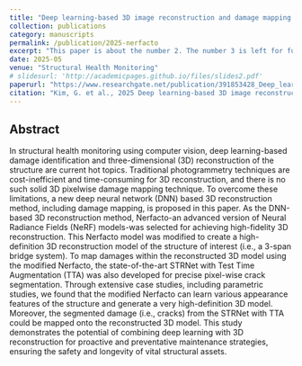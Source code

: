 ```yaml
---
title: "Deep learning-based 3D image reconstruction and damage mapping using neural radiance fields (Nerfacto)"
collection: publications
category: manuscripts
permalink: /publication/2025-nerfacto
excerpt: "This paper is about the number 2. The number 3 is left for future work."
date: 2025-05
venue: "Structural Health Monitoring"
# slidesurl: 'http://academicpages.github.io/files/slides2.pdf'
paperurl: "https://www.researchgate.net/publication/391853428_Deep_learning-based_3D_image_reconstruction_and_damage_mapping_using_neural_radiance_fields_Nerfacto"
citation: "Kim, G. et al., 2025 Deep learning-based 3D image reconstruction and damage mapping using neural radiance fields (Nerfacto)."
---
```


## Abstract

In structural health monitoring using computer vision, deep learning-based damage identification and three-dimensional (3D) reconstruction of the structure are current hot topics. Traditional photogrammetry techniques are cost-inefficient and time-consuming for 3D reconstruction, and there is no such solid 3D pixelwise damage mapping technique. To overcome these limitations, a new deep neural network (DNN) based 3D reconstruction method, including damage mapping, is proposed in this paper. As the DNN-based 3D reconstruction method, Nerfacto-an advanced version of Neural Radiance Fields (NeRF) models-was selected for achieving high-fidelity 3D reconstruction. This Nerfacto model was modified to create a high-definition 3D reconstruction model of the structure of interest (i.e., a 3-span bridge system). To map damages within the reconstructed 3D model using the modified Nerfacto, the state-of-the-art STRNet with Test Time Augmentation (TTA) was also developed for precise pixel-wise crack segmentation. Through extensive case studies, including parametric studies, we found that the modified Nerfacto can learn various appearance features of the structure and generate a very high-definition 3D model. Moreover, the segmented damage (i.e., cracks) from the STRNet with TTA could be mapped onto the reconstructed 3D model. This study demonstrates the potential of combining deep learning with 3D reconstruction for proactive and preventative maintenance strategies, ensuring the safety and longevity of vital structural assets.
